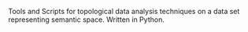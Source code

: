 Tools and Scripts for topological data analysis techniques on a data set representing semantic space.
Written in Python.
